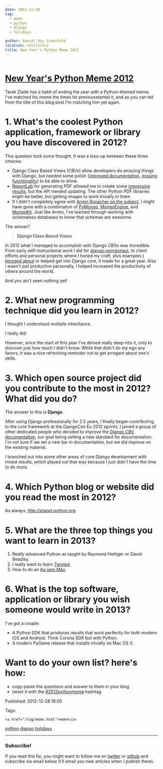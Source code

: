 ```yaml
---
date: 2012-12-28
tag: 
  - meme
  - python
  - django
  - holidays

author: Daniel Roy Greenfeld
location: California
title: New Year's Python Meme 2012
---
```

<div class="twelve wide column">

<h1 class="ui block header">
<div class="content">
<a href="/new-years-python-meme.html">New Year's Python Meme 2012</a>
</div>
</h1>
<p>Tarek Ziade has a habit of ending the year with a Python-themed meme.
I've matched his meme the times he previousstarted it, and as you can
tell from the title of this blog post I'm matching him yet again.</p>
<h1 id="1-whats-the-coolest-python-application-framework-or-library-you-have-discovered-in-2012">1. What's the coolest Python application, framework or library you have discovered in 2012?</h1>
<p>This question took some thought. It was a toss-up between these three
choices:</p>
<ul>
<li>Django Class Based Views (CBVs) allow developers do amazing things
with Django, but needed some polish (<a href="https://docs.djangoproject.com/en/1.5/topics/class-based-views/" target="_blank">improved
documentation</a>,
<a href="http://django-braces.readthedocs.org/" target="_blank">missing functionality</a>) to
be able to shine.</li>
<li><a href="http://reportlab.org" target="_blank">ReportLab</a> for generating PDF allowed me to
create some <a href="http://www.petcheatsheets.com/" target="_blank">impressive results</a>,
but the API needed updating. The other Python PDF libraries might be
better, but getting images to work trivially in them</li>
<li>If I didn't completely agree with <a href="http://lucumr.pocoo.org/2012/12/29/sql-is-agile/" target="_blank">Armin Ronacher on the
subject</a>, I might
have gone with a combination of
<a href="http://api.mongodb.org/python/" target="_blank">PyMongo</a>,
<a href="http://mongoengine.org/" target="_blank">MongoEngine</a>, and
<a href="http://namlook.github.com/mongokit/" target="_blank">MongoKit</a>. Just like Armin,
I've learned through working with schemaless databases to know that
schemas are awesome.</li>
</ul>
<p>The winner?</p>
<blockquote>
<p><strong>Django Class Based Views</strong></p>
</blockquote>
<p>In 2012 what I managed to accomplish with Django CBVs was incredible.
From early self-instructional work I did for
<a href="https://github.com/pydanny/django-mongonaut/blob/master/mongonaut/views.py" target="_blank">django-mongonaut</a>,
to client efforts and personal projects where I honed my craft, plus
examples <a href="https://pydanny.com/tag/class-based-views.html" target="_blank">I blogged
about</a> or helped get
into Django core, it made for a great year. Also I wasn't just
productive personally, I helped increased the productivity of others
around the world.</p>
<p>And you ain't seen nothing yet!</p>
<h1 id="2-what-new-programming-technique-did-you-learn-in-2012">2. What new programming technique did you learn in 2012?</h1>
<p>I thought I understood multiple inheritance.</p>
<p>I really did.</p>
<p>However, since the start of this year I've delved really deep into it,
only to discover just how much I didn't know. While that didn't do my
ego any favors, it was a nice refreshing reminder not to get arrogant
about one's skills.</p>
<h1 id="3-which-open-source-project-did-you-contribute-to-the-most-in-2012-what-did-you-do">3. Which open source project did you contribute to the most in 2012? What did you do?</h1>
<p>The answer to this is <strong>Django</strong>.</p>
<p>After using Django professionally for 2.5 years, I finally began
contributing to the core framework at the DjangoCon Eu 2012 sprints. I
joined a group of other dedicated people who decided to improve the
<a href="https://docs.djangoproject.com/en/1.5/topics/class-based-views/" target="_blank">Django CBV
documentation</a>,
our goal being setting a new standard for documentation. I'm not sure
if we set a new bar in documentation, but we did improve on the existing
material.</p>
<p>I branched out into some other areas of core Django development with
mixed results, which played out that way because I just didn't have the
time to do more.</p>
<h1 id="4-which-python-blog-or-website-did-you-read-the-most-in-2012">4. Which Python blog or website did you read the most in 2012?</h1>
<p>As always, <a href="http://planet.python.org" target="_blank">http://planet.python.org</a>.</p>
<h1 id="5-what-are-the-three-top-things-you-want-to-learn-in-2013">5. What are the three top things you want to learn in 2013?</h1>
<ol>
<li>Really advanced Python as taught by Raymond Hettiger or David
Beazley.</li>
<li>I really want to learn <a href="http://twistedmatrix.com/" target="_blank">Twisted</a>.</li>
<li>How to do an <a href="http://en.wikipedia.org/wiki/A%C3%BA#A.C3.BA" target="_blank">Aú sem
Mão</a>.</li>
</ol>
<h1 id="6-what-is-the-top-software-application-or-library-you-wish-someone-would-write-in-2013">6. What is the top software, application or library you wish someone would write in 2013?</h1>
<p>I've got a couple:</p>
<ul>
<li>A Python SDK that produces results that work perfectly for both
modern iOS and Android. Think Corona SDK but with Python.</li>
<li>A modern PyGame release that installs trivially on Mac OS X.</li>
</ul>
<h1 id="want-to-do-your-own-list-heres-how">Want to do your own list? here's how:</h1>
<ul>
<li>copy-paste the questions and answer to them in your blog</li>
<li>tweet it with the
<a href="https://twitter.com/search/realtime?q=%232012pythonmeme&amp;src=typd" target="_blank">#2012pythonmeme</a>
hashtag</li>
</ul>
<p>Published: 2012-12-28 18:00</p>
<p>Tags:
  
    <a href="/tag/meme.html">meme</a>
<a href="/tag/python.html">python</a>
<a href="/tag/django.html">django</a>
<a href="/tag/holidays.html">holidays</a>
</p>
<hr/>
<h3 class="ui header">Subscribe!</h3>
<p>If you read this far, you might want to follow me on <a href="https://twitter.com/pydanny">twitter</a> or <a href="https://github.com/pydanny">github</a> and subscribe via email below (I'll email you new articles when I publish them).</p>
<!-- Begin MailChimp Signup Form -->
</div>